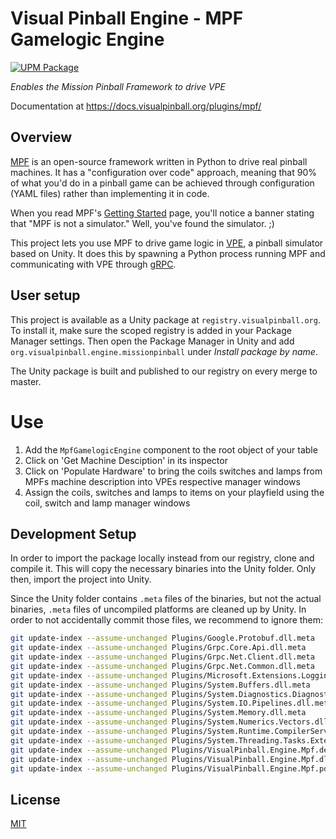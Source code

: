 # Visual Pinball Engine - MPF Gamelogic Engine

[![UPM Package](https://img.shields.io/npm/v/org.visualpinball.engine.missionpinball?label=org.visualpinball.engine.missionpinball&registry_uri=https://registry.visualpinball.org&color=%2333cf57&logo=unity&style=flat)](https://registry.visualpinball.org/-/web/detail/org.visualpinball.engine.missionpinball)

_Enables the Mission Pinball Framework to drive VPE_

Documentation at <https://docs.visualpinball.org/plugins/mpf/>

## Overview

[MPF](https://missionpinball.org/latest/about/) is an open-source framework
written in Python to drive real pinball machines. It has a "configuration over
code" approach, meaning that 90% of what you'd do in a pinball game can be
achieved through configuration (YAML files) rather than implementing it in code.

When you read MPF's [Getting Started](https://missionpinball.org/latest/start/)
page, you'll notice a banner stating that "MPF is not a simulator." Well, you've
found the simulator. ;)

This project lets you use MPF to drive game logic in
[VPE](https://github.com/freezy/VisualPinball.Engine), a pinball simulator based
on Unity. It does this by spawning a Python process running MPF and
communicating with VPE through [gRPC](https://grpc.io/).

## User setup

This project is available as a Unity package at `registry.visualpinball.org`. To
install it, make sure the scoped registry is added in your Package Manager
settings. Then open the Package Manager in Unity and add
`org.visualpinball.engine.missionpinball` under _Install package by name_.

The Unity package is built and published to our registry on every merge to
master.

# Use

1. Add the `MpfGamelogicEngine` component to the root object of your table
2. Click on 'Get Machine Desciption' in its inspector
3. Click on 'Populate Hardware' to bring the coils switches and lamps from MPFs
   machine description into VPEs respective manager windows
4. Assign the coils, switches and lamps to items on your playfield using the
   coil, switch and lamp manager windows

## Development Setup

In order to import the package locally instead from our registry, clone and
compile it. This will copy the necessary binaries into the Unity folder. Only
then, import the project into Unity.

Since the Unity folder contains `.meta` files of the binaries, but not the
actual binaries, `.meta` files of uncompiled platforms are cleaned up by Unity.
In order to not accidentally commit those files, we recommend to ignore them:

```bash
git update-index --assume-unchanged Plugins/Google.Protobuf.dll.meta
git update-index --assume-unchanged Plugins/Grpc.Core.Api.dll.meta
git update-index --assume-unchanged Plugins/Grpc.Net.Client.dll.meta
git update-index --assume-unchanged Plugins/Grpc.Net.Common.dll.meta
git update-index --assume-unchanged Plugins/Microsoft.Extensions.Logging.Abstractions.dll.meta
git update-index --assume-unchanged Plugins/System.Buffers.dll.meta
git update-index --assume-unchanged Plugins/System.Diagnostics.DiagnosticSource.dll.meta
git update-index --assume-unchanged Plugins/System.IO.Pipelines.dll.meta
git update-index --assume-unchanged Plugins/System.Memory.dll.meta
git update-index --assume-unchanged Plugins/System.Numerics.Vectors.dll.meta
git update-index --assume-unchanged Plugins/System.Runtime.CompilerServices.Unsafe.dll.meta
git update-index --assume-unchanged Plugins/System.Threading.Tasks.Extensions.dll.meta
git update-index --assume-unchanged Plugins/VisualPinball.Engine.Mpf.deps.json.meta
git update-index --assume-unchanged Plugins/VisualPinball.Engine.Mpf.dll.meta
git update-index --assume-unchanged Plugins/VisualPinball.Engine.Mpf.pdb.meta
```

## License

[MIT](LICENSE)
